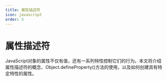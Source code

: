 ```yaml
---
title: 属性描述符
icon: javascript
order: 3
---
```


# 属性描述符

JavaScript对象的属性不仅有值，还有一系列特性控制它们的行为。本文将介绍属性描述符的概念、Object.defineProperty()方法的使用，以及如何创建具有特定特性的属性。

